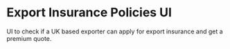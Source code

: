 # Export Insurance Policies UI
UI to check if a UK based exporter can apply for export insurance and get a premium quote.

